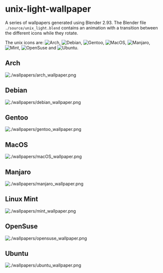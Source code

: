 # unix-light-wallpaper

A series of wallpapers generated using Blender 2.93.
The Blender file `./source/unix_light.blend` contains an animation with a transition between the different icons while they rotate.

The unix icons are:
  ![Arch](#arch), ![Debian](#debian), ![Gentoo](#gentoo), ![MacOS](#macos), ![Manjaro](#manjaro), ![Mint](#linux-mint), ![OpenSuse](#opensuse) and ![Ubuntu](#ubuntu).


## Arch
![./wallpapers/arch_wallpaper.png](./wallpapers/arch_wallpaper.png)

## Debian
![./wallpapers/debian_wallpaper.png](./wallpapers/debian_wallpaper.png)

## Gentoo
![./wallpapers/gentoo_wallpaper.png](./wallpapers/gentoo_wallpaper.png)

## MacOS
![./wallpapers/macOS_wallpaper.png](./wallpapers/macOS_wallpaper.png)

## Manjaro
![./wallpapers/manjaro_wallpaper.png](./wallpapers/manjaro_wallpaper.png)

## Linux Mint
![./wallpapers/mint_wallpaper.png](./wallpapers/mint_wallpaper.png)

## OpenSuse
![./wallpapers/opensuse_wallpaper.png](./wallpapers/opensuse_wallpaper.png)

## Ubuntu
![./wallpapers/ubuntu_wallpaper.png](./wallpapers/ubuntu_wallpaper.png)

